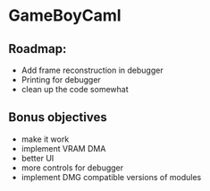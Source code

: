 # GameBoyCaml


## Roadmap:

 - Add frame reconstruction in debugger
 - Printing for debugger
 - clean up the code somewhat


## Bonus objectives

 - make it work
 - implement VRAM DMA
 - better UI
 - more controls for debugger
 - implement DMG compatible versions of modules
